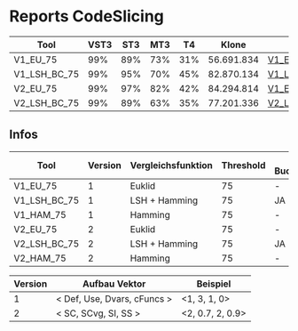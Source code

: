 # Reports CodeSlicing 


| Tool         | VST3 | ST3 | MT3 | T4  | Klone      | Report                                               | Precision_Report |
| ------------ | ---- | --- | --- | --- | ---------- | ---------------------------------------------------- | ---------------- |
| V1_EU_75     | 99%  | 89% | 73% | 31% | 56.691.834 | [V1_EU_75_report](./reports/V1_EU_75_report)         | [V1_EU_75_precision_report](./reports_precision/V1_EU_75_precision_report.txt)  |
| V1_LSH_BC_75 | 99%  | 95% | 70% | 45% | 82.870.134 | [V1_LSH_BC_75_report](./reports/V1_LSH_BC_75_report) | [V1_LSH_BC_75_precision_report](./reports_precision/V1_LSH_BC_75_precision_report.txt) |
| V2_EU_75     | 99%  | 97% | 82% | 42% | 84.294.814 | [V1_EU_75_report](./reports/V1_EU_75_report)         | [V2_EU_75_precision_report](./reports_precision/V2_EU_75_precision_report.txt) |
| V2_LSH_BC_75 | 99%  | 89% | 63% | 35% | 77.201.336 | [V2_LSH_BC_75_report](./reports/V2_LSH_BC_75_report) | [V2_LSH_BC_75_precision_report](./reports_precision/V2_LSH_BC_75_precision_report.txt) |


## Infos 

| Tool         | Version | Vergleichsfunktion | Threshold | mit BucketCleanup? |
| ------------ | ------- | ------------------ | --------- | ------------------ |
| V1_EU_75     | 1       | Euklid             | 75        | -                  |
| V1_LSH_BC_75 | 1       | LSH + Hamming      | 75        | JA                 |
| V1_HAM_75    | 1       | Hamming            | 75        | -                  |
| V2_EU_75     | 2       | Euklid             | 75        | -                  |
| V2_LSH_BC_75 | 2       | LSH + Hamming      | 75        | JA                 |
| V2_HAM_75    | 2       | Hamming            | 75        | -                  |


| Version | Aufbau Vektor               | Beispiel         |
| ------- | --------------------------- | ---------------- |
| 1       | < Def, Use, Dvars, cFuncs > | <1, 3, 1, 0>     |
| 2       | < SC, SCvg, SI, SS >        | <2, 0.7, 2, 0.9> |


